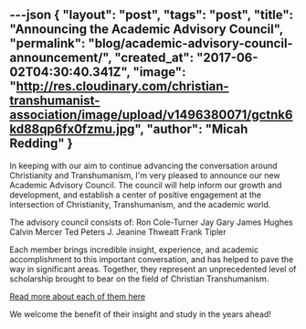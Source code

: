 ---json
{
	"layout": "post",
	"tags": "post",
    "title": "Announcing the Academic Advisory Council",
    "permalink": "blog/academic-advisory-council-announcement/",
    "created_at": "2017-06-02T04:30:40.341Z",
    "image":  "http://res.cloudinary.com/christian-transhumanist-association/image/upload/v1496380071/gctnk6kd88qp6fx0fzmu.jpg",
    "author": "Micah Redding"
}
---
In keeping with our aim to continue advancing the conversation around Christianity and Transhumanism, I'm very pleased to announce our new Academic Advisory Council. The council will help inform our growth and development, and establish a center of positive engagement at the intersection of Christianity, Transhumanism, and the academic world.

The advisory council consists of:
Ron Cole-Turner
Jay Gary
James Hughes
Calvin Mercer
Ted Peters
J. Jeanine Thweatt
Frank Tipler

Each member brings incredible insight, experience, and academic accomplishment to this important conversation, and has helped to pave the way in significant areas. Together, they represent an unprecedented level of scholarship brought to bear on the field of Christian Transhumanism.

[Read more about each of them here](https://www.christiantranshumanism.org/academics)

We welcome the benefit of their insight and study in the years ahead!
